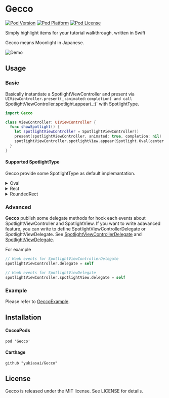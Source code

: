 # Gecco

[![Pod Version](http://img.shields.io/cocoapods/v/Gecco.svg?style=flat)](http://cocoadocs.org/docsets/Gecco/)
[![Pod Platform](http://img.shields.io/cocoapods/p/Gecco.svg?style=flat)](http://cocoadocs.org/docsets/Gecco/)
[![Pod License](http://img.shields.io/cocoapods/l/Gecco.svg?style=flat)](http://opensource.org/licenses/MIT)

Simply highlight items for your tutorial walkthrough, written in Swift

Gecco means Moonlight in Japanese.

![Demo](https://cloud.githubusercontent.com/assets/6880730/12470510/2d1cb602-c038-11e5-8095-a2a0d77f99db.gif)

## Usage

### Basic

Basically instantiate a SpotlightViewController and present via `UIViewController.present(_:animated:completion) and call `SpotlightViewController.spotlight.appear(_:)` with SpotlightType.

``` swift
import Gecco

class ViewController: UIViewController {
  func showSpotlight() {
    let spotlightViewController = SpotlightViewController()
    present(spotlightViewController, animated: true, completion: nil)
    spotlightViewController.spotlightView.appear(Spotlight.Oval(center: view.center, diameter: 100))
  }
}
```

#### Supported SpotlightType
Gecco provide some SpotlightType as default implemantation.

<details> <summary> Oval </summary>

`Oval` displays a perfect circle.
```swift
spotlightViewController.spotlightView.appear(Spotlight.Oval(center: view.center, diameter: 100))
```

<img width="320px" src="https://user-images.githubusercontent.com/10897361/93325274-0601a800-f852-11ea-813b-9583be0f4335.png" />

</details>

<details> <summary> Rect </summary>

`Rect` is a rectangle drawn by specifying the width and height.
```swift
spotlightViewController.spotlightView.appear(Spotlight.Rect(center: view.center, size: CGSize(width: 200, height: 100)))
```

<img width="320px" src="https://user-images.githubusercontent.com/10897361/93325566-790b1e80-f852-11ea-85a6-5fed5204a56d.png" />

</details>

<details> <summary> RoundedRect </summary>

`RoundedRect` is a rectangle with corner radius.
```swift
spotlightViewController.spotlightView.appear(Spotlight.RoundedRect(center: view.center, size: CGSize(width: 200, height: 100), cornerRadius: 8))
```

<img width="320px" src="https://user-images.githubusercontent.com/10897361/93325669-9b04a100-f852-11ea-9afa-b9fac06ba0b2.png" />

</details>

### Advanced
**Gecco** publish some delegate methods for hook each events about SpotlightViewController and SpotlightView.
If you want to write adavanced feature, you can write to define SpotlightViewControllerDelegate or SpotlightViewDelegate.
See [SpotlightViewControllerDelegate](https://github.com/yukiasai/Gecco/blob/9791f0c050572f43d54a7f13dc081a165d99e9f3/Classes/SpotlightViewController.swift#L11) and [SpotlightViewDelegate](https://github.com/yukiasai/Gecco/blob/9791f0c050572f43d54a7f13dc081a165d99e9f3/Classes/SpotlightView.swift#L11).

For example
```swift
// Hook events for SpotlightViewControllerDelegate
spotlightViewController.delegate = self

// Hook events for SpotlightViewDelegate
spotlightViewController.spotlightView.delegate = self
```

### Example
Please refer to [GeccoExample](https://github.com/yukiasai/Gecco/tree/master/GeccoExample).

## Installation

#### CocoaPods

```
pod 'Gecco'
```
#### Carthage

```
github "yukiasai/Gecco"
```

## License
Gecco is released under the MIT license. See LICENSE for details.
